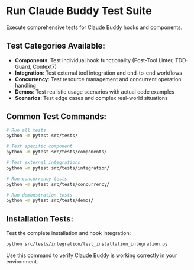 # Run Claude Buddy Test Suite

Execute comprehensive tests for Claude Buddy hooks and components.

## Test Categories Available:
- **Components**: Test individual hook functionality (Post-Tool Linter, TDD-Guard, Context7)
- **Integration**: Test external tool integration and end-to-end workflows  
- **Concurrency**: Test resource management and concurrent operation handling
- **Demos**: Test realistic usage scenarios with actual code examples
- **Scenarios**: Test edge cases and complex real-world situations

## Common Test Commands:
```bash
# Run all tests
python -m pytest src/tests/

# Test specific component
python -m pytest src/tests/components/

# Test external integrations
python -m pytest src/tests/integration/

# Run concurrency tests
python -m pytest src/tests/concurrency/

# Run demonstration tests
python -m pytest src/tests/demos/
```

## Installation Tests:
Test the complete installation and hook integration:
```bash
python src/tests/integration/test_installation_integration.py
```

Use this command to verify Claude Buddy is working correctly in your environment.